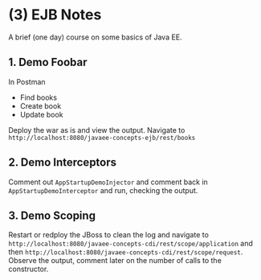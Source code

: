 # (3) EJB Notes

A brief (one day) course on some basics of Java EE.

## 1. Demo Foobar
In Postman 
- Find books
- Create book
- Update book

Deploy the war as is and view the output.
Navigate to `http://localhost:8080/javaee-concepts-ejb/rest/books`

## 2. Demo Interceptors
Comment out `AppStartupDemoInjector` and comment back in `AppStartupDemoInterceptor` and run, checking the output.

## 3. Demo Scoping

Restart or redploy the JBoss to clean the log and navigate to `http://localhost:8080/javaee-concepts-cdi/rest/scope/application` and then 
`http://localhost:8080/javaee-concepts-cdi/rest/scope/request`.  Observe the output, comment later on the number of 
calls to the constructor.
